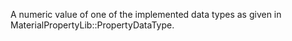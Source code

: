 A numeric value of one of the implemented data types as given in MaterialPropertyLib::PropertyDataType.
